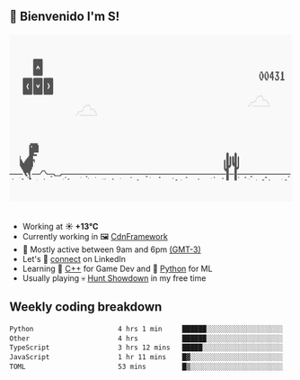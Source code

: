 <h2>👋 <b>Bienvenido I'm S!&nbsp;</b></h2>

<section>
  <img src="./static/banner.gif" height=300 width=1000>
</section>

<br>

<ul>
  <li>
		<!--START_SECTION:weather-->
		Working at <b>☀️   +13°C</b>
		<!--END_SECTION:weather-->
  </li>
  <li>
    Currently working in 🖼️&nbsp;<a href=https://github.com/snapverse/cdn-framework target=_blank>CdnFramework</a>
  </li>
  <li>
    🚩 Mostly active between 9am and 6pm <a href=https://onlinealarmkur.com/world/es target=_blank>(GMT-3)</a>
  </li>
  <li>
    Let's 🔗&nbsp;<a href=https://www.linkedin.com/in/itssimmons target=_blank>connect</a> on LinkedIn
  </li>
  <li>
    Learning 👴&nbsp;<a href=https://images3.memedroid.com/images/UPLOADED755/65f2bce6734f6.webp target=_blank>C++</a> for Game Dev and 🐍&nbsp;<a href=https://qph.cf2.quoracdn.net/main-qimg-4472b6229cb75bf66ab531f3ebd4f975-lq target=_blank>Python</a> for ML
  </li>
  <li>
    Usually playing 💀&nbsp;<a href=https://www.huntshowdown.com target=_blank>Hunt Showdown</a> in my free time
  </li>
</ul>

<h2><b>Weekly coding breakdown </b></h2>

<!--START_SECTION:waka-->

```txt
Python                     4 hrs 1 min     ██████░░░░░░░░░░░░░░░░░░░   24.35 %
Other                      4 hrs           ██████░░░░░░░░░░░░░░░░░░░   24.24 %
TypeScript                 3 hrs 12 mins   █████░░░░░░░░░░░░░░░░░░░░   19.41 %
JavaScript                 1 hr 11 mins    █▓░░░░░░░░░░░░░░░░░░░░░░░   07.18 %
TOML                       53 mins         █▒░░░░░░░░░░░░░░░░░░░░░░░   05.45 %
```

<!--END_SECTION:waka-->
